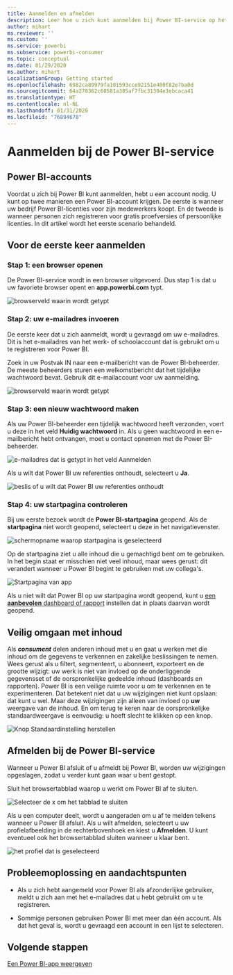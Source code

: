 ```yaml
---
title: Aanmelden en afmelden
description: Leer hoe u zich kunt aanmelden bij Power BI-service op het web en hoe u zich kunt afmelden.
author: mihart
ms.reviewer: ''
ms.custom: ''
ms.service: powerbi
ms.subservice: powerbi-consumer
ms.topic: conceptual
ms.date: 01/29/2020
ms.author: mihart
LocalizationGroup: Getting started
ms.openlocfilehash: 6982ca89979fa101593cce92151e400f82e7ba0d
ms.sourcegitcommit: 64a270362c60581a385af7fbc31394e3ebcaca41
ms.translationtype: HT
ms.contentlocale: nl-NL
ms.lasthandoff: 01/31/2020
ms.locfileid: "76894678"
---
```

# <a name="sign-in-to-power-bi-service"></a>Aanmelden bij de Power BI-service

## <a name="power-bi-accounts"></a>Power BI-accounts
Voordat u zich bij Power BI kunt aanmelden, hebt u een account nodig. U kunt op twee manieren een Power BI-account krijgen. De eerste is wanneer uw bedrijf Power BI-licenties voor zijn medewerkers koopt. En de tweede is wanneer personen zich registreren voor gratis proefversies of persoonlijke licenties. In dit artikel wordt het eerste scenario behandeld.

## <a name="sign-in-for-the-first-time"></a>Voor de eerste keer aanmelden

### <a name="step-1-open-a-browser"></a>Stap 1: een browser openen
De Power BI-service wordt in een browser uitgevoerd.  Dus stap 1 is dat u uw favoriete browser opent en **app.powerbi.com** typt.

![browserveld waarin wordt getypt](media/end-user-sign-in/power-bi-sign-in.png)

### <a name="step-2-type-your-email-address"></a>Stap 2: uw e-mailadres invoeren
De eerste keer dat u zich aanmeldt, wordt u gevraagd om uw e-mailadres.  Dit is het e-mailadres van het werk- of schoolaccount dat is gebruikt om u te registreren voor Power BI.  

Zoek in uw Postvak IN naar een e-mailbericht van de Power BI-beheerder. De meeste beheerders sturen een welkomstbericht dat het tijdelijke wachtwoord bevat. Gebruik dit e-mailaccount voor uw aanmelding. 

![browserveld waarin wordt getypt](media/end-user-sign-in/power-bi-password.png)


 
### <a name="step-3-create-a-new-password"></a>Stap 3: een nieuw wachtwoord maken
Als uw Power BI-beheerder een tijdelijk wachtwoord heeft verzonden, voert u deze in het veld **Huidig wachtwoord** in. Als u geen wachtwoord in een e-mailbericht hebt ontvangen, moet u contact opnemen met de Power BI-beheerder.

![e-mailadres dat is getypt in het veld Aanmelden](media/end-user-sign-in/power-bi-login.png)

Als u wilt dat Power BI uw referenties onthoudt, selecteert u **Ja**. 

![beslis of u wilt dat Power BI uw referenties onthoudt](media/end-user-sign-in/power-bi-stay-signed-in.png)


### <a name="step-4-review-your-home-landing-page"></a>Stap 4: uw startpagina controleren
Bij uw eerste bezoek wordt de **Power BI-startpagina** geopend. Als de **startpagina** niet wordt geopend, selecteert u deze in het navigatievenster. 

![schermopname waarop startpagina is geselecteerd](media/end-user-sign-in/power-bi-home-selected.png)

Op de startpagina ziet u alle inhoud die u gemachtigd bent om te gebruiken. In het begin staat er misschien niet veel inhoud, maar wees gerust: dit verandert wanneer u Power BI begint te gebruiken met uw collega's. 

![Startpagina van app](media/end-user-sign-in/power-bi-home-landing.png)

Als u niet wilt dat Power BI op uw startpagina wordt geopend, kunt u [een **aanbevolen** dashboard of rapport](end-user-featured.md) instellen dat in plaats daarvan wordt geopend. 

## <a name="safely-interact-with-content"></a>Veilig omgaan met inhoud
Als ***consument*** delen anderen inhoud met u en gaat u werken met die inhoud om de gegevens te verkennen en zakelijke beslissingen te nemen.  Wees gerust als u filtert, segmenteert, u abonneert, exporteert en de grootte wijzigt: uw werk is niet van invloed op de onderliggende gegevensset of de oorspronkelijke gedeelde inhoud (dashboards en rapporten). Power BI is een veilige ruimte voor u om te verkennen en te experimenteren. Dat betekent niet dat u uw wijzigingen niet kunt opslaan: dat kunt u wel. Maar deze wijzigingen zijn alleen van invloed op **uw** weergave van de inhoud. En om terug te keren naar de oorspronkelijke standaardweergave is eenvoudig: u hoeft slecht te klikken op een knop.

![Knop Standaardinstelling herstellen](media/end-user-sign-in/power-bi-reset.png)

## <a name="sign-out-of-power-bi-service"></a>Afmelden bij de Power BI-service
Wanneer u Power BI afsluit of u afmeldt bij Power BI, worden uw wijzigingen opgeslagen, zodat u verder kunt gaan waar u bent gestopt.

Sluit het browsertabblad waarop u werkt om Power BI af te sluiten. 

![Selecteer de x om het tabblad te sluiten](media/end-user-sign-in/power-bi-close.png) 

Als u een computer deelt, wordt u aangeraden om u af te melden telkens wanneer u Power BI afsluit.  Als u wilt afmelden, selecteert u uw profielafbeelding in de rechterbovenhoek en kiest u **Afmelden**. U kunt eventueel ook het browsertabblad sluiten wanneer u klaar bent.

![het profiel dat is geselecteerd](media/end-user-sign-in/power-bi-sign-out.png) 

## <a name="troubleshooting-and-considerations"></a>Probleemoplossing en aandachtspunten
- Als u zich hebt aangemeld voor Power BI als afzonderlijke gebruiker, meldt u zich aan met het e-mailadres dat u hebt gebruikt om u te registreren.

- Sommige personen gebruiken Power BI met meer dan één account. Als dat het geval is, wordt u gevraagd een account in een lijst te selecteren. 

## <a name="next-steps"></a>Volgende stappen
[Een Power BI-app weergeven](end-user-app-view.md)
